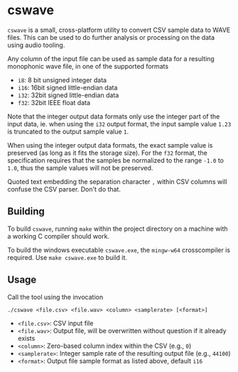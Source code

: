 # cswave 

`cswave` is a small, cross-platform utility to convert CSV sample data to WAVE files. This can be used to do further analysis or processing on the
data using audio tooling.

Any column of the input file can be used as sample data for a resulting monophonic wave file, in one of the supported formats

* `i8`: 8 bit unsigned integer data
* `i16`: 16bit signed little-endian data
* `i32`: 32bit signed little-endian data
* `f32`: 32bit IEEE float data

Note that the integer output data formats only use the integer part of the input data, ie. when using the `i32` output format, the input sample
value `1.23` is truncated to the output sample value `1`.

When using the integer output data formats, the exact sample value is preserved (as long as it fits the storage size). For the `f32` format, the
specification requires that the samples be normalized to the range `-1.0` to `1.0`, thus the sample values will not be preserved.

Quoted text embedding the separation character `,` within CSV columns will confuse the CSV parser. Don't do that.

## Building

To build `cswave`, running `make` within the project directory on a machine with a working C compiler should work.

To build the windows executable `cswave.exe`, the `mingw-w64` crosscompiler is required. Use `make cswave.exe` to build it.

## Usage

Call the tool using the invocation

```
./cswave <file.csv> <file.wav> <column> <samplerate> [<format>]
```

* `<file.csv>`: CSV input file
* `<file.wav>`: Output file, will be overwritten without question if it already exists
* `<column>`: Zero-based column index within the CSV (e.g., `0`)
* `<samplerate>`: Integer sample rate of the resulting output file (e.g., `44100`)
* `<format>`: Output file sample format as listed above, default `i16`
